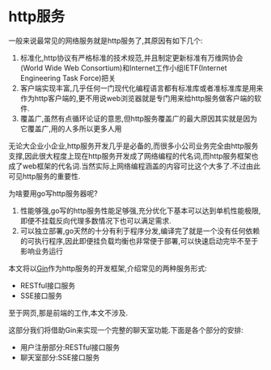 # http服务

一般来说最常见的网络服务就是http服务了,其原因有如下几个:

1. 标准化,http协议有严格标准的技术规范,并且制定更新标准有万维网协会(World Wide Web Consortium)和Internet工作小组IETF(Internet Engineering Task Force)把关
2. 客户端实现丰富,几乎任何一门现代化编程语言都有标准库或者准标准库是用来作为http客户端的,更不用说web浏览器就是专门用来给http服务做客户端的软件.
3. 覆盖广,虽然有点循环论证的意思,但http服务覆盖广的最大原因其实就是因为它覆盖广,用的人多所以更多人用

无论大企业小企业,http服务开发几乎是必备的,而很多小公司业务完全由http服务支撑,因此很大程度上现在http服务开发成了网络编程的代名词,而http服务框架也成了web框架的代名词.当然实际上网络编程涵盖的内容可比这个大多了.不过由此可见http服务的重要性.

为啥要用go写http服务器呢?

1. 性能够强,go写的http服务性能足够强,充分优化下基本可以达到单机性能极限,即便不挂载反向代理多数情况下也可以满足需求.
1. 可以独立部署,go天然的十分有利于程序分发,编译完了就是一个没有任何依赖的可执行程序,因此即便挂负载均衡也非常便于部署,可以快速启动完毕不至于影响业务运行

本文将以[Gin](https://github.com/gin-gonic)作为http服务的开发框架,介绍常见的两种服务形式:

+ RESTful接口服务
+ SSE接口服务

至于网页,那是前端的工作,本文不涉及.

这部分我们将借助Gin来实现一个完整的聊天室功能.下面是各个部分的安排:

+ 用户注册部分:RESTful接口服务
+ 聊天室部分:SSE接口服务

